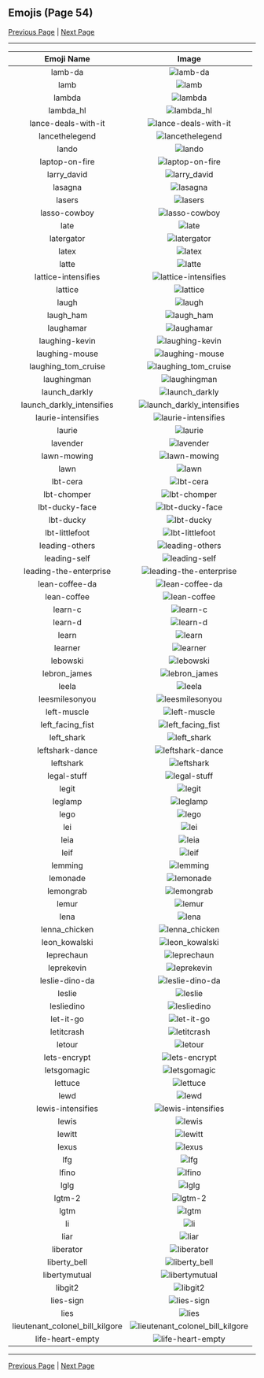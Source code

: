
## Emojis (Page 54)

[Previous Page](/docs/hashicorp/page-k-0053.md)
  | [Next Page](/docs/hashicorp/page-l-0055.md)

<hr />

|Emoji Name|Image|
| :-: | :-: |
|lamb-da| ![lamb-da](/emojis/hashicorp/lamb-da.png)|
|lamb| ![lamb](/emojis/hashicorp/lamb.png)|
|lambda| ![lambda](/emojis/hashicorp/lambda.png)|
|lambda_hl| ![lambda_hl](/emojis/hashicorp/lambda_hl.png)|
|lance-deals-with-it| ![lance-deals-with-it](/emojis/hashicorp/lance-deals-with-it.gif)|
|lancethelegend| ![lancethelegend](/emojis/hashicorp/lancethelegend.jpg)|
|lando| ![lando](/emojis/hashicorp/lando.png)|
|laptop-on-fire| ![laptop-on-fire](/emojis/hashicorp/laptop-on-fire.gif)|
|larry_david| ![larry_david](/emojis/hashicorp/larry_david.png)|
|lasagna| ![lasagna](/emojis/hashicorp/lasagna.png)|
|lasers| ![lasers](/emojis/hashicorp/lasers.png)|
|lasso-cowboy| ![lasso-cowboy](/emojis/hashicorp/lasso-cowboy.png)|
|late| ![late](/emojis/hashicorp/late.png)|
|latergator| ![latergator](/emojis/hashicorp/latergator.png)|
|latex| ![latex](/emojis/hashicorp/latex.jpg)|
|latte| ![latte](/emojis/hashicorp/latte.jpg)|
|lattice-intensifies| ![lattice-intensifies](/emojis/hashicorp/lattice-intensifies.gif)|
|lattice| ![lattice](/emojis/hashicorp/lattice.png)|
|laugh| ![laugh](/emojis/hashicorp/laugh.gif)|
|laugh_ham| ![laugh_ham](/emojis/hashicorp/laugh_ham.gif)|
|laughamar| ![laughamar](/emojis/hashicorp/laughamar.jpg)|
|laughing-kevin| ![laughing-kevin](/emojis/hashicorp/laughing-kevin.gif)|
|laughing-mouse| ![laughing-mouse](/emojis/hashicorp/laughing-mouse.gif)|
|laughing_tom_cruise| ![laughing_tom_cruise](/emojis/hashicorp/laughing_tom_cruise.png)|
|laughingman| ![laughingman](/emojis/hashicorp/laughingman.png)|
|launch_darkly| ![launch_darkly](/emojis/hashicorp/launch_darkly.png)|
|launch_darkly_intensifies| ![launch_darkly_intensifies](/emojis/hashicorp/launch_darkly_intensifies.gif)|
|laurie-intensifies| ![laurie-intensifies](/emojis/hashicorp/laurie-intensifies.gif)|
|laurie| ![laurie](/emojis/hashicorp/laurie.png)|
|lavender| ![lavender](/emojis/hashicorp/lavender.jpg)|
|lawn-mowing| ![lawn-mowing](/emojis/hashicorp/lawn-mowing.png)|
|lawn| ![lawn](/emojis/hashicorp/lawn.png)|
|lbt-cera| ![lbt-cera](/emojis/hashicorp/lbt-cera.png)|
|lbt-chomper| ![lbt-chomper](/emojis/hashicorp/lbt-chomper.png)|
|lbt-ducky-face| ![lbt-ducky-face](/emojis/hashicorp/lbt-ducky-face.png)|
|lbt-ducky| ![lbt-ducky](/emojis/hashicorp/lbt-ducky.png)|
|lbt-littlefoot| ![lbt-littlefoot](/emojis/hashicorp/lbt-littlefoot.png)|
|leading-others| ![leading-others](/emojis/hashicorp/leading-others.png)|
|leading-self| ![leading-self](/emojis/hashicorp/leading-self.png)|
|leading-the-enterprise| ![leading-the-enterprise](/emojis/hashicorp/leading-the-enterprise.png)|
|lean-coffee-da| ![lean-coffee-da](/emojis/hashicorp/lean-coffee-da.png)|
|lean-coffee| ![lean-coffee](/emojis/hashicorp/lean-coffee.png)|
|learn-c| ![learn-c](/emojis/hashicorp/learn-c.png)|
|learn-d| ![learn-d](/emojis/hashicorp/learn-d.png)|
|learn| ![learn](/emojis/hashicorp/learn.png)|
|learner| ![learner](/emojis/hashicorp/learner.png)|
|lebowski| ![lebowski](/emojis/hashicorp/lebowski.png)|
|lebron_james| ![lebron_james](/emojis/hashicorp/lebron_james.png)|
|leela| ![leela](/emojis/hashicorp/leela.png)|
|leesmilesonyou| ![leesmilesonyou](/emojis/hashicorp/leesmilesonyou.png)|
|left-muscle| ![left-muscle](/emojis/hashicorp/left-muscle.png)|
|left_facing_fist| ![left_facing_fist](/emojis/hashicorp/left_facing_fist.png)|
|left_shark| ![left_shark](/emojis/hashicorp/left_shark.gif)|
|leftshark-dance| ![leftshark-dance](/emojis/hashicorp/leftshark-dance.gif)|
|leftshark| ![leftshark](/emojis/hashicorp/leftshark.png)|
|legal-stuff| ![legal-stuff](/emojis/hashicorp/legal-stuff.jpg)|
|legit| ![legit](/emojis/hashicorp/legit.png)|
|leglamp| ![leglamp](/emojis/hashicorp/leglamp.jpg)|
|lego| ![lego](/emojis/hashicorp/lego.png)|
|lei| ![lei](/emojis/hashicorp/lei.jpg)|
|leia| ![leia](/emojis/hashicorp/leia.png)|
|leif| ![leif](/emojis/hashicorp/leif.png)|
|lemming| ![lemming](/emojis/hashicorp/lemming.gif)|
|lemonade| ![lemonade](/emojis/hashicorp/lemonade.png)|
|lemongrab| ![lemongrab](/emojis/hashicorp/lemongrab.jpg)|
|lemur| ![lemur](/emojis/hashicorp/lemur.png)|
|lena| ![lena](/emojis/hashicorp/lena.jpg)|
|lenna_chicken| ![lenna_chicken](/emojis/hashicorp/lenna_chicken.gif)|
|leon_kowalski| ![leon_kowalski](/emojis/hashicorp/leon_kowalski.png)|
|leprechaun| ![leprechaun](/emojis/hashicorp/leprechaun.gif)|
|leprekevin| ![leprekevin](/emojis/hashicorp/leprekevin.png)|
|leslie-dino-da| ![leslie-dino-da](/emojis/hashicorp/leslie-dino-da.png)|
|leslie| ![leslie](/emojis/hashicorp/leslie.png)|
|lesliedino| ![lesliedino](/emojis/hashicorp/lesliedino.jpg)|
|let-it-go| ![let-it-go](/emojis/hashicorp/let-it-go.gif)|
|letitcrash| ![letitcrash](/emojis/hashicorp/letitcrash.png)|
|letour| ![letour](/emojis/hashicorp/letour.png)|
|lets-encrypt| ![lets-encrypt](/emojis/hashicorp/lets-encrypt.png)|
|letsgomagic| ![letsgomagic](/emojis/hashicorp/letsgomagic.jpg)|
|lettuce| ![lettuce](/emojis/hashicorp/lettuce.jpg)|
|lewd| ![lewd](/emojis/hashicorp/lewd.jpg)|
|lewis-intensifies| ![lewis-intensifies](/emojis/hashicorp/lewis-intensifies.gif)|
|lewis| ![lewis](/emojis/hashicorp/lewis.gif)|
|lewitt| ![lewitt](/emojis/hashicorp/lewitt.jpg)|
|lexus| ![lexus](/emojis/hashicorp/lexus.png)|
|lfg| ![lfg](/emojis/hashicorp/lfg.jpg)|
|lfino| ![lfino](/emojis/hashicorp/lfino.png)|
|lglg| ![lglg](/emojis/hashicorp/lglg.png)|
|lgtm-2| ![lgtm-2](/emojis/hashicorp/lgtm-2.jpg)|
|lgtm| ![lgtm](/emojis/hashicorp/lgtm.png)|
|li| ![li](/emojis/hashicorp/li.png)|
|liar| ![liar](/emojis/hashicorp/liar.png)|
|liberator| ![liberator](/emojis/hashicorp/liberator.png)|
|liberty_bell| ![liberty_bell](/emojis/hashicorp/liberty_bell.jpg)|
|libertymutual| ![libertymutual](/emojis/hashicorp/libertymutual.png)|
|libgit2| ![libgit2](/emojis/hashicorp/libgit2.png)|
|lies-sign| ![lies-sign](/emojis/hashicorp/lies-sign.gif)|
|lies| ![lies](/emojis/hashicorp/lies.jpg)|
|lieutenant_colonel_bill_kilgore| ![lieutenant_colonel_bill_kilgore](/emojis/hashicorp/lieutenant_colonel_bill_kilgore.png)|
|life-heart-empty| ![life-heart-empty](/emojis/hashicorp/life-heart-empty.png)|

<hr/>

[Previous Page](/docs/hashicorp/page-k-0053.md)
  | [Next Page](/docs/hashicorp/page-l-0055.md)